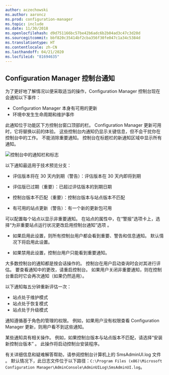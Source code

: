 ```yaml
---
author: aczechowski
ms.author: aaroncz
ms.prod: configuration-manager
ms.topic: include
ms.date: 11/30/2018
ms.openlocfilehash: d9d751166bc57be42b6adc6b2b04ad3c47c3d20d
ms.sourcegitcommit: bbf820c35414bf2cba356f30fe047c1a34c5384d
ms.translationtype: HT
ms.contentlocale: zh-CN
ms.lasthandoff: 04/21/2020
ms.locfileid: "81694635"
---
```

## <a name="configuration-manager-console-notifications"></a><a name="bkmk_notify"></a> Configuration Manager 控制台通知
<!--1318035-->
为了更好地了解情况以便采取适当的操作，Configuration Manager 控制台现在会通知以下事件：
- Configuration Manager 本身有可用的更新
- 环境中发生生命周期和维护事件

此通知位于功能区下方控制台窗口顶部的栏。 Configuration Manager 更新可用时，它将替换以前的体验。 这些控制台内通知仍显示关键信息，但不会干扰你在控制台中的工作。 不能消除重要通知。 控制台在标题栏的新通知区域中显示所有通知。 

![控制台中的通知栏和标志](../../media/1318035-notify-eval-version-expired.png)

以下通知最适用于技术预览分支：  

- 评估版本将在 30 天内到期（警告）：评估版本在 30 天内即将到期  

- 评估版已过期（重要）：已超过评估版本的到期日期  

- 控制台版本不匹配（重要）：控制台版本与站点版本不匹配  

- 有可用的站点更新（警告）：有一个新的更新包可用  


可以配置每个站点以显示非重要通知。 在站点的属性中，在“警报”选项卡上，选择“为非重要站点运行状况更改启用控制台通知”选项   。 

- 如果启用此设置，则所有控制台用户都会看到重要、警告和信息通知。 默认情况下将启用此设置。  

- 如果禁用此设置，控制台用户只能看到重要通知。  

大多数控制台的通知都是按会话操作的。 控制台在用户启动查询时会对其进行评估。 要查看通知中的更改，请重启控制台。 如果用户关闭非重要通知，则在控制台重启时它会再次通知（如果仍然适用）。 

以下通知每五分钟重新评估一次：
- 站点处于维护模式  
- 站点处于恢复模式  
- 站点处于升级模式  

通知遵循基于角色的管理的权限。 例如，如果用户没有权限查看 Configuration Manager 更新，则用户看不到这些通知。

某些通知具有相关操作。 例如，如果控制台版本与站点版本不匹配，请选择“安装新控制台版本”  。 此操作将启动控制台安装程序。 

有关详细信息和疑难解答帮助，请参阅控制台计算机上的 SmsAdminUI.log 文件  。 默认情况下，此日志文件位于以下路径：`C:\Program Files (x86)\Microsoft Configuration Manager\AdminConsole\AdminUILog\SmsAdminUI.log`。

